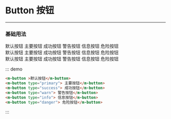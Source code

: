 # Button 按钮
----
### 基础用法

 <div class="demo-block">
  <m-button>默认按钮</m-button>
  <m-button type="primary"> 主要按钮</m-button>
  <m-button type="success"> 成功按钮</m-button>
  <m-button type="warn"> 警告按钮</m-button>
  <m-button type="info"> 信息按钮</m-button>
  <m-button type="danger"> 危险按钮</m-button>
  <br>
  <m-button plain>默认按钮</m-button>
  <m-button type="primary" plain> 主要按钮</m-button>
  <m-button type="success" plain> 成功按钮</m-button>
  <m-button type="warn" plain> 警告按钮</m-button>
  <m-button type="info" plain> 信息按钮</m-button>
  <m-button type="danger" plain> 危险按钮</m-button>
  <br>
  <m-button round>默认按钮</m-button>
  <m-button type="primary" round> 主要按钮</m-button>
  <m-button type="success" round> 成功按钮</m-button>
  <m-button type="warn" round> 警告按钮</m-button>
  <m-button type="info" round> 信息按钮</m-button>
  <m-button type="danger" round> 危险按钮</m-button>
  <br>
  <m-button circle>
    <m-icon icon="search" color="dark"></m-icon>
  </m-button>
  <m-button type="primary" circle icon='edit'></m-button>
  <m-button type="success" circle icon="enter"></m-button>
  <m-button type="warn" circle icon="notice"></m-button>
  <m-button type="info" circle icon="info"></m-button>
  <m-button type="danger" circle>
    <m-icon icon="flag"></m-icon>
  </m-button>
  <m-row gutter="20"></m-row>
</div>

  

::: demo
```html
<m-button >默认按钮</m-button>
<m-button type="primary"> 主要按钮</m-button>
<m-button type="success"> 成功按钮</m-button>
<m-button type="warn"> 警告按钮</m-button>
<m-button type="info"> 信息按钮</m-button>
<m-button type="danger"> 危险按钮</m-button>
```
:::